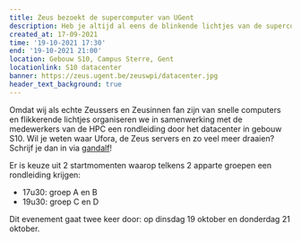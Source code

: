 ```yaml
---
title: Zeus bezoekt de supercomputer van UGent
description: Heb je altijd al eens de blinkende lichtjes van de supercomputer in het datacenter van dichtbij willen zien? Dit is je kans!
created_at: 17-09-2021
time: '19-10-2021 17:30'
end: '19-10-2021 21:00'
location: Gebouw S10, Campus Sterre, Gent
locationlink: S10 datacenter
banner: https://zeus.ugent.be/zeuswpi/datacenter.jpg
header_text_background: true
---
```


Omdat wij als echte Zeussers en Zeusinnen fan zijn van snelle computers en flikkerende lichtjes organiseren we in samenwerking met de medewerkers van de HPC een rondleiding door het datacenter in gebouw S10. Wil je weten waar Ufora, de Zeus servers en zo veel meer draaien? Schrijf je dan in via [gandalf](https://event.fkgent.be/events/321)!

Er is keuze uit 2 startmomenten waarop telkens 2 apparte groepen een rondleiding krijgen:

- 17u30: groep A en B
- 19u30: groep C en D

Dit evenement gaat twee keer door: op dinsdag 19 oktober en donderdag 21 oktober.
